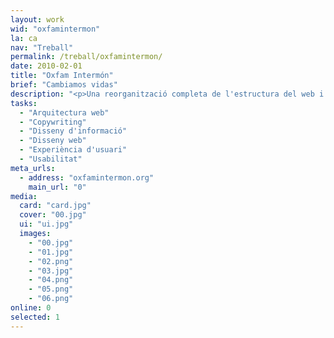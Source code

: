 ```yaml
---
layout: work
wid: "oxfamintermon"
la: ca
nav: "Treball"
permalink: /treball/oxfamintermon/
date: 2010-02-01
title: "Oxfam Intermón"
brief: "Cambiamos vidas"
description: "<p>Una reorganització completa de l'estructura del web i un redisseny milloren l'accés a la informació, els avisos d'emergència i el sistema de donatius.</p>"
tasks:
  - "Arquitectura web"
  - "Copywriting"
  - "Disseny d'informació"
  - "Disseny web"
  - "Experiència d'usuari"
  - "Usabilitat"
meta_urls:
  - address: "oxfamintermon.org"
    main_url: "0"
media:
  card: "card.jpg"
  cover: "00.jpg"
  ui: "ui.jpg"
  images:
    - "00.jpg"
    - "01.jpg"
    - "02.png"
    - "03.jpg"
    - "04.png"
    - "05.png"
    - "06.png"
online: 0
selected: 1
---
```

